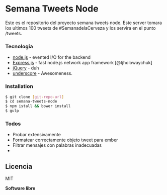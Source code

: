 # Semana Tweets Node

Este es el repositorio del proyecto semana tweets node. Este server tomara los ultimos 100 tweets de #SemanadelaCerveza y los servira en el punto /tweets.

### Tecnologia

* [node.js] - evented I/O for the backend
* [Express.js] - fast node.js network app framework [@tjholowaychuk]
* [jQuery] - duh
* [underscore] - Awesomeness.

### Installation

```sh
$ git clone [git-repo-url] 
$ cd semana-tweets-node
$ npm istall && bower install
$ gulp
```

### Todos

 - Probar extensivamente
 - Formatear correctamente objeto tweet para ember
 - Filtrar mensajes con palabras inadecuadas
 - 
Licencia
----

MIT

**Software libre**


   
   [Express.js]: <http://expressjs.com/>
   [node.js]: <http://nodejs.org>
   [jQuery]: <http://jquery.com>
   [underscore]: <http://underscorejs.org/>
   [socket.io]: <http://socket.io/>
   
   
